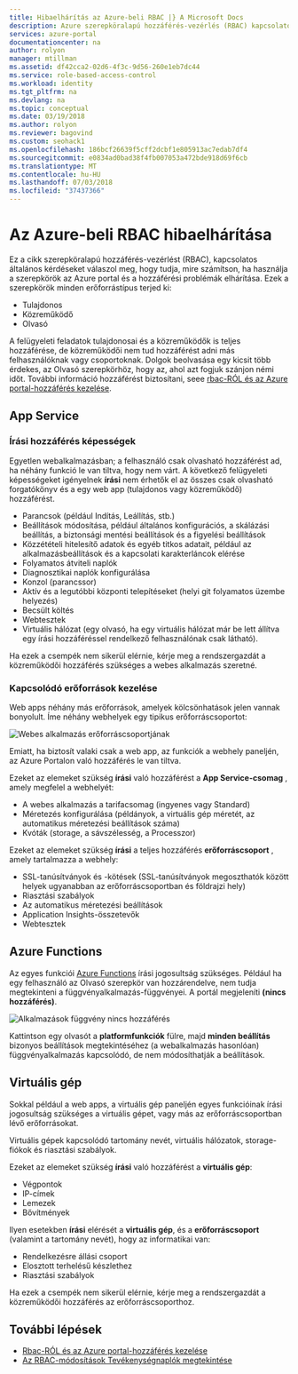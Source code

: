 ```yaml
---
title: Hibaelhárítás az Azure-beli RBAC |} A Microsoft Docs
description: Azure szerepköralapú hozzáférés-vezérlés (RBAC) kapcsolatos hibaelhárítás.
services: azure-portal
documentationcenter: na
author: rolyon
manager: mtillman
ms.assetid: df42cca2-02d6-4f3c-9d56-260e1eb7dc44
ms.service: role-based-access-control
ms.workload: identity
ms.tgt_pltfrm: na
ms.devlang: na
ms.topic: conceptual
ms.date: 03/19/2018
ms.author: rolyon
ms.reviewer: bagovind
ms.custom: seohack1
ms.openlocfilehash: 186bcf26639f5cff2dcbf1e805913ac7edab7df4
ms.sourcegitcommit: e0834ad0bad38f4fb007053a472bde918d69f6cb
ms.translationtype: MT
ms.contentlocale: hu-HU
ms.lasthandoff: 07/03/2018
ms.locfileid: "37437366"
---
```

# <a name="troubleshooting-rbac-in-azure"></a>Az Azure-beli RBAC hibaelhárítása

Ez a cikk szerepköralapú hozzáférés-vezérlést (RBAC), kapcsolatos általános kérdéseket válaszol meg, hogy tudja, mire számítson, ha használja a szerepkörök az Azure portal és a hozzáférési problémák elhárítása. Ezek a szerepkörök minden erőforrástípus terjed ki:

* Tulajdonos  
* Közreműködő  
* Olvasó  

A felügyeleti feladatok tulajdonosai és a közreműködők is teljes hozzáférése, de közreműködői nem tud hozzáférést adni más felhasználóknak vagy csoportoknak. Dolgok beolvasása egy kicsit több érdekes, az Olvasó szerepkörhöz, hogy az, ahol azt fogjuk szánjon némi időt. További információ hozzáférést biztosítani, seee [rbac-RÓL és az Azure portal-hozzáférés kezelése](role-assignments-portal.md).

## <a name="app-service"></a>App Service
### <a name="write-access-capabilities"></a>Írási hozzáférés képességek
Egyetlen webalkalmazásban; a felhasználó csak olvasható hozzáférést ad, ha néhány funkció le van tiltva, hogy nem várt. A következő felügyeleti képességeket igényelnek **írási** nem érhetők el az összes csak olvasható forgatókönyv és a egy web app (tulajdonos vagy közreműködő) hozzáférést.

* Parancsok (például Indítás, Leállítás, stb.)
* Beállítások módosítása, például általános konfigurációs, a skálázási beállítás, a biztonsági mentési beállítások és a figyelési beállítások
* Közzétételi hitelesítő adatok és egyéb titkos adatait, például az alkalmazásbeállítások és a kapcsolati karakterláncok elérése
* Folyamatos átviteli naplók
* Diagnosztikai naplók konfigurálása
* Konzol (parancssor)
* Aktív és a legutóbbi központi telepítéseket (helyi git folyamatos üzembe helyezés)
* Becsült költés
* Webtesztek
* Virtuális hálózat (egy olvasó, ha egy virtuális hálózat már be lett állítva egy írási hozzáféréssel rendelkező felhasználónak csak látható).

Ha ezek a csempék nem sikerül elérnie, kérje meg a rendszergazdát a közreműködői hozzáférés szükséges a webes alkalmazás szeretné.

### <a name="dealing-with-related-resources"></a>Kapcsolódó erőforrások kezelése
Web apps néhány más erőforrások, amelyek kölcsönhatások jelen vannak bonyolult. Íme néhány webhelyek egy tipikus erőforráscsoportot:

![Webes alkalmazás erőforráscsoportjának](./media/troubleshooting/website-resource-model.png)

Emiatt, ha biztosít valaki csak a web app, az funkciók a webhely paneljén, az Azure Portalon való hozzáférés le van tiltva.

Ezeket az elemeket szükség **írási** való hozzáférést a **App Service-csomag** , amely megfelel a webhelyét:  

* A webes alkalmazás a tarifacsomag (ingyenes vagy Standard)  
* Méretezés konfigurálása (példányok, a virtuális gép méretét, az automatikus méretezési beállítások száma)  
* Kvóták (storage, a sávszélesség, a Processzor)  

Ezeket az elemeket szükség **írási** a teljes hozzáférés **erőforráscsoport** , amely tartalmazza a webhely:  

* SSL-tanúsítványok és -kötések (SSL-tanúsítványok megoszthatók között helyek ugyanabban az erőforráscsoportban és földrajzi hely)  
* Riasztási szabályok  
* Az automatikus méretezési beállítások  
* Application Insights-összetevők  
* Webtesztek  

## <a name="azure-functions"></a>Azure Functions
Az egyes funkciói [Azure Functions](../azure-functions/functions-overview.md) írási jogosultság szükséges. Például ha egy felhasználó az Olvasó szerepkör van hozzárendelve, nem tudja megtekinteni a függvényalkalmazás-függvényei. A portál megjeleníti **(nincs hozzáférés)**.

![Alkalmazások függvény nincs hozzáférés](./media/troubleshooting/functionapps-noaccess.png)

Kattintson egy olvasót a **platformfunkciók** fülre, majd **minden beállítás** bizonyos beállítások megtekintéséhez (a webalkalmazás hasonlóan) függvényalkalmazás kapcsolódó, de nem módosíthatják a beállítások.

## <a name="virtual-machine"></a>Virtuális gép
Sokkal például a web apps, a virtuális gép paneljén egyes funkcióinak írási jogosultság szükséges a virtuális gépet, vagy más az erőforráscsoportban lévő erőforrásokat.

Virtuális gépek kapcsolódó tartomány nevét, virtuális hálózatok, storage-fiókok és riasztási szabályok.

Ezeket az elemeket szükség **írási** való hozzáférést a **virtuális gép**:

* Végpontok  
* IP-címek  
* Lemezek  
* Bővítmények  

Ilyen esetekben **írási** elérését a **virtuális gép**, és a **erőforráscsoport** (valamint a tartomány nevét), hogy az informatikai van:  

* Rendelkezésre állási csoport  
* Elosztott terhelésű készlethez  
* Riasztási szabályok  

Ha ezek a csempék nem sikerül elérnie, kérje meg a rendszergazdát a közreműködői hozzáférés az erőforráscsoporthoz.

## <a name="next-steps"></a>További lépések
* [Rbac-RÓL és az Azure portal-hozzáférés kezelése](role-assignments-portal.md)
* [Az RBAC-módosítások Tevékenységnaplók megtekintése](change-history-report.md)

